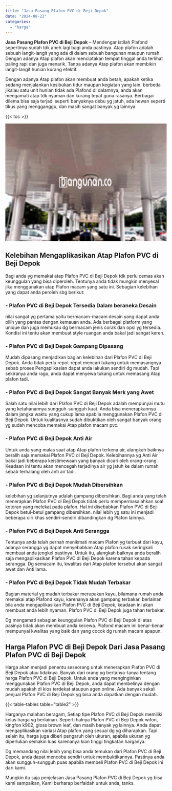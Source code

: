 ```yaml
---
title: "Jasa Pasang Plafon PVC di Beji Depok"
date: "2024-08-22"
categories: 
  - "harga"
---
```


**Jasa Pasang Plafon PVC di Beji Depok** – Mendengar istilah Plafond sepertinya sudah tdk aneh lagi bagi anda pastinya. Atap plafon adalah sebuah langit-langit yang ada di dalam sebuah bangunan maupun rumah. Dengan adanya Atap plafon akan menciptakan tempat tinggal anda terlihat paling rapi dan juga menarik. Tanpa adanya Atap plafon akan membikin langit-langit hunian kurang efektif.

Dengan adanya Atap plafon akan membuat anda betah, apakah ketika sedang menjalankan kesibukan tidur maupun kegiatan yang lain. berbeda jikalau satu unit hunian tidak ada Plafond di dalamnya, anda akan mengamati atap tdk nyaman dan kurang tepat guna rasanya. Berbagai dilema bisa saja terjadi seperti banyaknya debu yg jatuh, ada hewan seperti tikus yang mengganggu, dan masih sangat banyak yg lainnya.

{{< toc >}}

![Jasa Pasang Plafon PVC di Beji Depok](/images/flafond-pvc-murah27.png)

## Kelebihan Mengaplikasikan Atap Plafon PVC di Beji Depok

Bagi anda yg memakai atap Plafon PVC di Beji Depok tdk perlu cemas akan keunggulan yang bisa diperoleh. Tentunya anda tidak mungkin menyesal jika menggunakan atap Plafon macam yang satu ini. Sebagian kelebihan yang dapat anda peroleh sbg berikut:

### \- Plafon PVC di Beji Depok Tersedia Dalam beraneka Desain

nilai sangat yg pertama yaitu bermacam-macam desain yang dapat anda pilih yang pantas dengan kemauan anda. Ada berbagai platform yang unique dan juga memukau dg bermacam jenis corak dan opsi yg tersedia. Kondisi ini tentu akan membuat style ruangan anda bakal jadi sangat keren.

### \- Plafon PVC di Beji Depok Gampang Dipasang

Mudah dipasang menjadikan bagian kelebihan dari Plafon PVC di Beji Depok. Anda tidak perlu repot-repot mencari tukang untuk memasangnya sebab proses Pengaplikasian dapat anda lakukan sendiri dg mudah. Tapi sekiranya anda ragu, anda dapat menyewa tukang untuk memasang Atap plafon tadi.

### \- Plafon PVC di Beji Depok Sangat Banyak Merk yang Awet

Salah satu nilai lebih dari Plafon PVC di Beji Depok adalah mempunyai mutu yang ketahanannya sungguh-sungguh kuat. Anda bisa menerapkannya dalam jangka waktu yang cukup lama apabila menggunakan Plafon PVC di Beji Depok. Untuk kualitasnya sudah dibuktikan oleh sangat banyak orang yg sudah mencoba memakai Atap plafon macam pvc.

### \- Plafon PVC di Beji Depok Anti Air

Untuk anda yang malas saat atap Atap plafon terkena air, alangkah baiknya beralih saja memakai Plafon PVC di Beji Depok. Kelebihannya yg Anti Air bakal jadi beberapa keistimewaan yang banyak dicari oleh orang-orang. Keadaan ini tentu akan mencegah terjadinya air yg jatuh ke dalam rumah sebab terhalang oleh anti air tadi.

### \- Plafon PVC di Beji Depok Mudah Dibersihkan

kelebihan yg selanjutnya adalah gampang dibersihkan. Bagi anda yang telah menerapkan Plafon PVC di Beji Depok tidak perlu mempermasalahkan soal kotoran yang melekat pada plafon. Hal ini disebabkan Plafon PVC di Beji Depok betul-betul gampang dibersihkan. nilai lebih yg satu ini menjadi beberapa ciri khas sendiri-sendiri dibandingkan dg Plafon lainnya.

### \- Plafon PVC di Beji Depok Anti Serangga

Tentunya anda telah pernah menikmati macam Plafon yg terbuat dari kayu, adanya serangga yg dapat menyebabkan Atap plafon rusak seringkali membuat anda jengkel pastinya. Untuk itu, alangkah baiknya anda beralih saja mengaplikasikan Plafon PVC di Beji Depok karena tahan kepada serangga. Dg semacam itu, kwalitas dari Atap plafon tersebut akan sangat awet dan Anti lama.

### \- Plafon PVC di Beji Depok Tidak Mudah Terbakar

Bagian material yg mudah terbakar merupakan kayu, bilamana rumah anda memakai atap Plafond kayu, karenanya akan gampang terbakar. berlainan bila anda mengaplikasikan Plafon PVC di Beji Depok, keadaan ini akan membuat anda lebih nyaman. Plafon PVC di Beji Depok juga tahan terbakar.

Dg mengamati sebagian keunggulan Plafon PVC di Beji Depok di atas pasinya tidak akan membuat anda kecewa. Plafond macam ini benar-benar mempunyai kwalitas yang baik dan yang cocok dg rumah macam apapun.

## Harga Plafon PVC di Beji Depok Dari Jasa Pasang Plafon PVC di Beji Depok

Harga akan menjadi penentu seseorang untuk menerapkan Plafon PVC di Beji Depok atau tidaknya. Banyak dari orang yg bertanya-tanya tentang harga Plafon PVC di Beji Depok. Untuk anda yang menginginkan menggunakan Plafon PVC di Beji Depok, anda dapat membelinya dengan mudah apakah di kios terdekat ataupun agen online. Ada banyak sekali penjual Plafon PVC di Beji Depok yg bisa anda dapatkan dengan mudah.

{{< table-tables table="table2" >}}

Harganya malahan beragam, Setiap tipe Plafon PVC di Beji Depok memiliki kelas harga yg berlainan. Seperti halnya Plafon PVC di Beji Depok wifon, kingfon k902, gloss brown leaf, dan masih banyak yg lainnya. Anda dapat mengaplikasikan variasi Atap plafon yang sesuai dg yg diharapkan. Tapi selain itu, harga juga diberi pengaruh oleh ukuran, apabila ukuran yg diperlukan semakin luas karenanya kian tinggi tingkatan harganya.

Dg memandang nilai lebih yang bisa anda temukan dari Plafon PVC di Beji Depok, anda dapat mencoba sendiri untuk membuktikannya. Pastinya anda akan sungguh-sungguh puas apabila membeli Plafon PVC di Beji Depok ini dari kami.

Mungkin itu saja penjelasan Jasa Pasang Plafon PVC di Beji Depok yg bisa kami sampaikan, Kami berharap berfaidah untuk anda, tanks.
